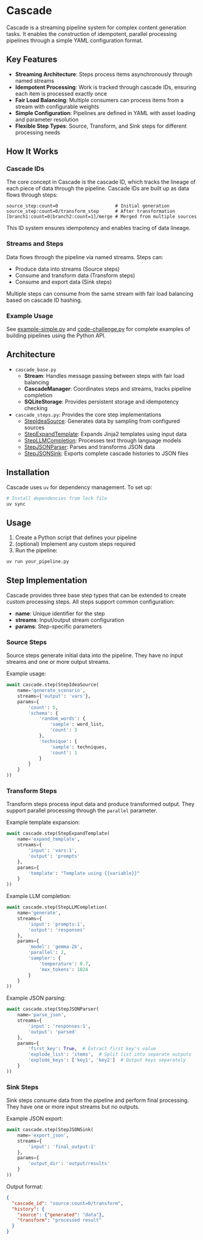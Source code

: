
# Cascade

Cascade is a streaming pipeline system for complex content generation tasks. It enables the construction of idempotent, parallel processing pipelines through a simple YAML configuration format.

## Key Features

- **Streaming Architecture**: Steps process items asynchronously through named streams
- **Idempotent Processing**: Work is tracked through cascade IDs, ensuring each item is processed exactly once
- **Fair Load Balancing**: Multiple consumers can process items from a stream with configurable weights
- **Simple Configuration**: Pipelines are defined in YAML with asset loading and parameter resolution
- **Flexible Step Types**: Source, Transform, and Sink steps for different processing needs

## How It Works

### Cascade IDs

The core concept in Cascade is the cascade ID, which tracks the lineage of each piece of data through the pipeline. Cascade IDs are built up as data flows through steps:

```
source_step:count=0                     # Initial generation
source_step:count=0/transform_step      # After transformation
[branch1:count=0|branch2:count=1]/merge # Merged from multiple sources
```

This ID system ensures idempotency and enables tracing of data lineage.

### Streams and Steps

Data flows through the pipeline via named streams. Steps can:
- Produce data into streams (Source steps)
- Consume and transform data (Transform steps)
- Consume and export data (Sink steps)

Multiple steps can consume from the same stream with fair load balancing based on cascade ID hashing.

### Example Usage

See [example-simple.py](example-simple.py) and [code-challenge.py](code-challenge.py) for complete examples of building pipelines using the Python API.

## Architecture

- `cascade_base.py`
    - **Stream**: Handles message passing between steps with fair load balancing
    - **CascadeManager**: Coordinates steps and streams, tracks pipeline completion
    - **SQLiteStorage**: Provides persistent storage and idempotency checking
- `cascade_steps.py`: Provides the core step implementations
    - [StepIdeaSource](#stepideasource): Generates data by sampling from configured sources
    - [StepExpandTemplate](#stepexpandtemplate): Expands Jinja2 templates using input data
    - [StepLLMCompletion](#stepllmcompletion): Processes text through language models
    - [StepJSONParser](#stepjsonparser): Parses and transforms JSON data
    - [StepJSONSink](#stepjsonsink): Exports complete cascade histories to JSON files

## Installation

Cascade uses `uv` for dependency management. To set up:

```bash
# Install dependencies from lock file
uv sync
```

## Usage

1. Create a Python script that defines your pipeline
2. (optional) Implement any custom steps required
3. Run the pipeline:
```bash
uv run your_pipeline.py
```

## Step Implementation

Cascade provides three base step types that can be extended to create custom processing steps. All steps support common configuration:

- **name**: Unique identifier for the step
- **streams**: Input/output stream configuration  
- **params**: Step-specific parameters

### Source Steps

Source steps generate initial data into the pipeline. They have no input streams and one or more output streams.

Example usage:
```python
await cascade.step(StepIdeaSource(
    name='generate_scenario',
    streams={'output': 'vars'},
    params={
        'count': 5,
        'schema': {
            'random_words': {
                'sample': word_list,
                'count': 3
            },
            'technique': {
                'sample': techniques,
                'count': 1
            }
        }
    }
))
```

### Transform Steps 

Transform steps process input data and produce transformed output. They support parallel processing through the `parallel` parameter.

Example template expansion:
```python
await cascade.step(StepExpandTemplate(
    name='expand_template',
    streams={
        'input': 'vars:1',
        'output': 'prompts'
    },
    params={
        'template': "Template using {{variable}}"
    }
))
```

Example LLM completion:
```python
await cascade.step(StepLLMCompletion(
    name='generate',
    streams={
        'input': 'prompts:1', 
        'output': 'responses'
    },
    params={
        'model': 'gemma-2b',
        'parallel': 2,
        'sampler': {
            'temperature': 0.7,
            'max_tokens': 1024
        }
    }
))
```

Example JSON parsing:
```python
await cascade.step(StepJSONParser(
    name='parse_json',
    streams={
        'input': 'responses:1',
        'output': 'parsed'
    },
    params={
        'first_key': True,  # Extract first key's value
        'explode_list': 'items',  # Split list into separate outputs
        'explode_keys': ['key1', 'key2']  # Output keys separately
    }
))
```

### Sink Steps

Sink steps consume data from the pipeline and perform final processing. They have one or more input streams but no outputs.

Example JSON export:
```python
await cascade.step(StepJSONSink(
    name='export_json',
    streams={
        'input': 'final_output:1'
    },
    params={
        'output_dir': 'output/results'
    }
))
```

Output format:
```json
{
  "cascade_id": "source:count=0/transform",
  "history": {
    "source": {"generated": "data"},
    "transform": "processed result"
  }
}
```
